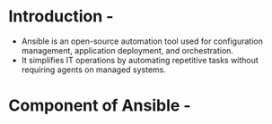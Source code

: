 # Introduction -
- Ansible is an open-source automation tool used for configuration management, application deployment, and orchestration.
- It simplifies IT operations by automating repetitive tasks without requiring agents on managed systems.


# Component of Ansible -
